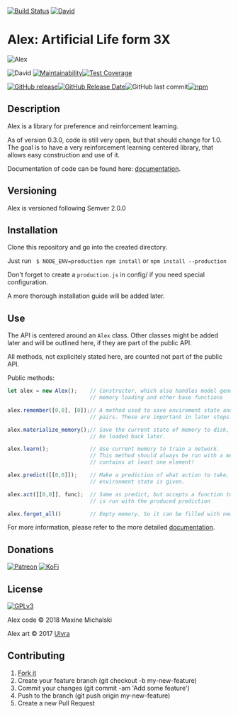 [![Build Status](https://img.shields.io/travis/maxine-red/al3x/master.svg)](https://travis-ci.org/maxine-red/al3x)
[![David](https://img.shields.io/david/maxine-red/al3x.svg)](https://github.com/maxine-red/al3x/network/dependencies)

# Alex: Artificial Life form 3X

![Alex](https://mootech.eu/images/alex.png)

![David](https://img.shields.io/david/maxine-red/al3x.svg?style=flat-square)
[![Maintainability](https://img.shields.io/codeclimate/maintainability/maxine-red/al3x.svg?style=flat-square)](https://codeclimate.com/github/maxine-red/al3x/maintainability)[![Test Coverage](https://img.shields.io/codeclimate/coverage/maxine-red/al3x.svg?style=flat-square)](https://codeclimate.com/github/maxine-red/al3x/test_coverage)

[![GitHub release](https://img.shields.io/github/release/maxine-red/al3x.svg&style=flat-square)](https://github.com/maxine-red/al3x/releases)[![GitHub Release Date](https://img.shields.io/github/release-date/maxine-red/al3x.svg?style=flat-square)](https://github.com/maxine-red/al3x/releases)![GitHub last commit](https://img.shields.io/github/last-commit/maxine-red/al3x.svg?style=flat-square)[![npm](https://img.shields.io/npm/v/al3x.svg?style=flat-square)](https://www.npmjs.com/package/al3x)

## Description

Alex is a library for preference and reinforcement learning.

As of version 0.3.0, code is still very open, but that should change for 1.0.
The goal is to have a very reinforcement learning centered library, that allows
easy construction and use of it.

Documentation of code can be found here: [documentation](DOCUMENTATION.md).

## Versioning

Alex is versioned following Semver 2.0.0


## Installation

Clone this repository and go into the created directory.

Just run ` $ NODE_ENV=production npm install` or `npm install --production`

Don't forget to create a `production.js` in config/ if you need special
configuration.

A more thorough installation guide will be added later.

## Use

The API is centered around an `Alex` class. Other classes might be added later
and will be outlined here, if they are part of the public API.

All methods, not explicitely stated here, are counted not part of the public
API.

Public methods:

```javascript
let alex = new Alex();    // Constructor, which also handles model generation,
                          // memory loading and other base functions

alex.remember([0,0], [0]);// A method used to save enviroment state and action
                          // pairs. These are important in later steps.

alex.materialize_memory();// Save the current state of memory to disk, so it can
                          // be loaded back later.

alex.learn();             // Use current memory to train a network.
                          // This method should always be run with a memory that
                          // contains at least one element!

alex.predict([[0,0]]);    // Make a prediction of what action to take, when an
                          // environment state is given.

alex.act([[0,0]], func);  // Same as predict, but accepts a function too, that
                          // is run with the produced prediction

alex.forget_all()         // Empty memory. So it can be filled with new memories
```

For more information, please refer to the more detailed
[documentation](DOCUMENTATION.md).

## Donations

[![Patreon](https://img.shields.io/badge/Patreon-donate-orange.svg)](https://www.patreon.com/maxine_red)
[![KoFi](https://img.shields.io/badge/KoFi-donate-blue.svg)](https://ko-fi.com/maxinered)

## License

[![GPLv3](https://www.gnu.org/graphics/gplv3-127x51.png)](https://www.gnu.org/licenses/gpl-3.0.en.html)

Alex code :copyright: 2018 Maxine Michalski

Alex art :copyright: 2017 [Ulvra](https://furaffinity.net/user/ulvra)

## Contributing

1. [Fork it](https://github.com/maxine-red/alex/fork)
1. Create your feature branch (git checkout -b my-new-feature)
1. Commit your changes (git commit -am 'Add some feature')
1. Push to the branch (git push origin my-new-feature)
1. Create a new Pull Request
